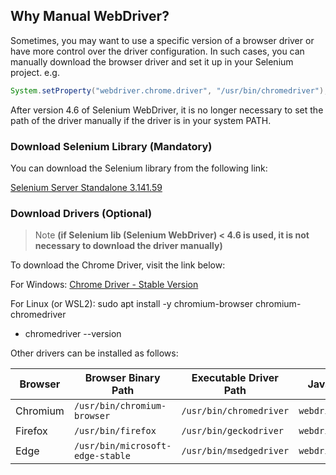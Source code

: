 ## Why Manual WebDriver?

Sometimes, you may want to use a specific version of a browser driver or have more control over the driver configuration. In such cases, you can manually download the browser driver and set it up in your Selenium project.
e.g.

```java
System.setProperty("webdriver.chrome.driver", "/usr/bin/chromedriver");
```

After version 4.6 of Selenium WebDriver, it is no longer necessary to set the path of the driver manually if the driver is in your system PATH.

### Download Selenium Library (Mandatory)

You can download the Selenium library from the following link:

[Selenium Server Standalone 3.141.59](https://github.com/SeleniumHQ/selenium/releases/download/selenium-3.141.59/selenium-server-standalone-3.141.59.jar)

### Download Drivers (Optional)

> Note **(if Selenium lib (Selenium WebDriver) < 4.6 is used, it is not necessary to download the driver manually)**

To download the Chrome Driver, visit the link below:

For Windows:
[Chrome Driver - Stable Version](https://googlechromelabs.github.io/chrome-for-testing/#stable)

For Linux (or WSL2):
 sudo apt install -y chromium-browser chromium-chromedriver

- chromedriver --version

Other drivers can be installed as follows:

| Browser  | Browser Binary Path              | Executable Driver Path  | Java Property to Set        |
| -------- | -------------------------------- | ----------------------- | --------------------------- |
| Chromium | `/usr/bin/chromium-browser`      | `/usr/bin/chromedriver` | `webdriver.chrome.driver`   |
| Firefox  | `/usr/bin/firefox`               | `/usr/bin/geckodriver`  | `webdriver.gecko.driver`    |
| Edge     | `/usr/bin/microsoft-edge-stable` | `/usr/bin/msedgedriver` | `webdriver.edge.driver`     |